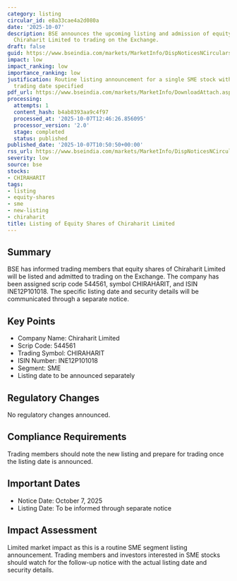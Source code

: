 ```yaml
---
category: listing
circular_id: e8a33cae4a2d080a
date: '2025-10-07'
description: BSE announces the upcoming listing and admission of equity shares of
  Chiraharit Limited to trading on the Exchange.
draft: false
guid: https://www.bseindia.com/markets/MarketInfo/DispNoticesNCirculars.aspx?Noticeid={3586F636-6D80-43C8-94D3-1B4E39506683}&noticeno=20251007-17&dt=10/07/2025&icount=17&totcount=34&flag=0
impact: low
impact_ranking: low
importance_ranking: low
justification: Routine listing announcement for a single SME stock with no immediate
  trading date specified
pdf_url: https://www.bseindia.com/markets/MarketInfo/DownloadAttach.aspx?id=20251007-17&attachedId=
processing:
  attempts: 1
  content_hash: b4ab8393aa9c4f97
  processed_at: '2025-10-07T12:46:26.856095'
  processor_version: '2.0'
  stage: completed
  status: published
published_date: '2025-10-07T10:50:50+00:00'
rss_url: https://www.bseindia.com/markets/MarketInfo/DispNoticesNCirculars.aspx?Noticeid={3586F636-6D80-43C8-94D3-1B4E39506683}&noticeno=20251007-17&dt=10/07/2025&icount=17&totcount=34&flag=0
severity: low
source: bse
stocks:
- CHIRAHARIT
tags:
- listing
- equity-shares
- sme
- new-listing
- chiraharit
title: Listing of Equity Shares of Chiraharit Limited
---
```


## Summary

BSE has informed trading members that equity shares of Chiraharit Limited will be listed and admitted to trading on the Exchange. The company has been assigned scrip code 544561, symbol CHIRAHARIT, and ISIN INE12P101018. The specific listing date and security details will be communicated through a separate notice.

## Key Points

- Company Name: Chiraharit Limited
- Scrip Code: 544561
- Trading Symbol: CHIRAHARIT
- ISIN Number: INE12P101018
- Segment: SME
- Listing date to be announced separately

## Regulatory Changes

No regulatory changes announced.

## Compliance Requirements

Trading members should note the new listing and prepare for trading once the listing date is announced.

## Important Dates

- Notice Date: October 7, 2025
- Listing Date: To be informed through separate notice

## Impact Assessment

Limited market impact as this is a routine SME segment listing announcement. Trading members and investors interested in SME stocks should watch for the follow-up notice with the actual listing date and security details.